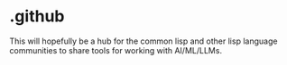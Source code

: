 # .github
This will hopefully be a hub for the common lisp and other lisp language communities to share tools for working with AI/ML/LLMs.
